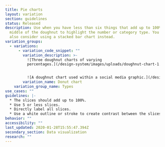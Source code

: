 ```yaml
---
title: Pie charts
layout: variation
section: guidelines
status: Released
description: Use when you have less than six things that add up to 100%. Use the
  middle of the doughnut to highlight the number or category type. You could
  also consider using a stacked bar chart instead.
variation_groups:
  - variations:
      - variation_code_snippet: ""
        variation_description: >-
          ![Three doughnut charts of varying
          percentages.](/design-system/images/uploads/doughnut-chart-1.png)


          ![A doughnut chart used within a social media graphic.](/design-system/images/uploads/doughnut-chart-2.jpg)
        variation_name: Donut chart
    variation_group_name: Types
use_cases: ""
guidelines: |-
  * The slices should add up to 100%.  
  * Use 5 or less slices.
  * Directly label all slices.
  * Use a white outline or stroke to create contrast between the slices.
behavior: ""
accessibility: ""
last_updated: 2020-01-28T15:55:47.394Z
secondary_section: Data visualization
research: ""
---
```

